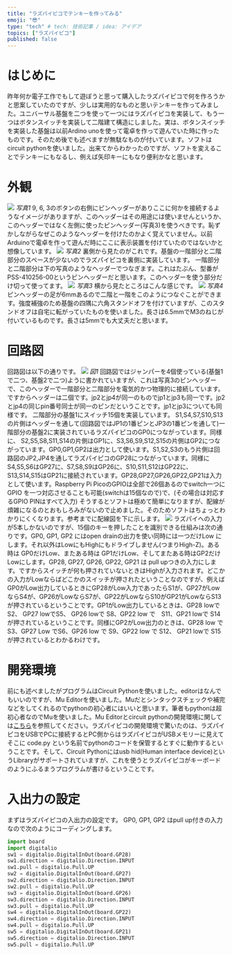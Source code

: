 ```yaml
---
title: "ラズパイピコでテンキーを作ってみる"
emoji: "😎"
type: "tech" # tech: 技術記事 / idea: アイデア
topics: ["ラズパイピコ"]
published: false
---
```

# はじめに
昨年何か電子工作でもして遊ぼうと思って購入したラズパイピコで何を作ろうかと思案していたのですが、少しは実用的なものと思いテンキーを作ってみました。ユニバーサル基盤を二つを使って一つにはラズパイピコを実装して、もう一つはボタンスイッチを実装して二階建て構造にしました。実は、ボタンスイッチを実装した基盤は以前Ardino unoを使って電卓を作って遊んでいた時に作ったものです。そのため後でも述べますが無駄なものが付いています。ソフトはcircuit pythonを使いました。出来てからわかったのですが、ソフトを変えることでテンキーにもなるし、例えば矢印キーにもなり便利かなと思います。
# 外観
![](https://storage.googleapis.com/zenn-user-upload/5747a5e6f853-20230914.jpg)
*写真1*
9, 6, 3のボタンの右側にピンヘッダーがありここに何かを接続するようなイメージがありますが、このヘッダーはその用途には使いませんというか、このヘッダーではなく左側に使ったピンヘッダー(写真3)を使うべきです。恥ずかしながらなぜこのようなヘッダーを付けたのかよく覚えていません。以前Arduinoで電卓を作って遊んだ時にここに表示装置を付けていたのではないかと想像しています。
![](https://storage.googleapis.com/zenn-user-upload/3cbec6b363ee-20230914.jpg)
*写真2*
裏側から見たのがこれです。基盤の一階部分と二階部分のスペースが少ないのでラズパイピコを裏側に実装しています。
一階部分と二階部分は下の写真のようなヘッダーでつなぎます。これはたぶん、型番がPSS-410256-00というピンヘッダーだと思います。このヘッダーを使う部分だけ切って使ってます。
![](https://storage.googleapis.com/zenn-user-upload/48209339760a-20230914.png)
*写真3*
横から見たところはこんな感じです。
![](https://storage.googleapis.com/zenn-user-upload/f80d25b5933b-20230914.jpg)
*写真4*
ピンヘッダーの足が6mmあるので二階と一階をこのようにつなぐことができます。強度補強のため基盤の四隅に六角スタンドオフを付けていますが、このスタンドオフは自宅に転がっていたものを使いました。長さは6.5mmでM3のねじが付いているものです。長さは5mmでも大丈夫だと思います。
# 回路図
回路図は以下の通りです。
![](https://storage.googleapis.com/zenn-user-upload/1301ebf8c0e1-20231019.jpg)
*図1*
回路図ではジャンパーを4個使っている(基盤1で二つ、基盤2で二つ)ように書かれていますが、これは写真3のピンヘッダーで、このヘッダーで一階部分と二階部分を電気的かつ物理的に接続しています。ですからヘッダーは二個です。jp2とjp4が同一のものでjp1とjp3も同一です。jp2とjp4の同じpin番号同士が同一のピンだということです。jp1とjp3についても同様です。
二階部分の基盤1にスイッチ15個を実装しています。 S1,S4,S7,S10,S13の片側はヘッダーを通して(回路図ではJP1の1番ピンとJP3の1番ピンを通して)一階部分の基盤2に実装されているラズパイピコのGP0につながっています。同様に、 S2,S5,S8,S11,S14の片側はGP1に、S3,S6,S9,S12,S15の片側はGP2につながっています。GP0,GP1,GP2は出力として使います。S1,S2,S3のもう片側は回路図のJP2,JP4を通してラズパイピコのGP28につながっています。同様に S4,S5,S6はGP27に、S7,S8,S9はGP26に、S10,S11,S12はGP22に、S13,S14,S15はGP21に接続されています。GP28,GP27,GP26,GP22,GP21は入力として使います。Raspberry Pi PicoのGPIOは全部で26個あるのでswitch一つにGPIO を一つ対応させることも可能(switchは15個なので)で、(その場合は対応するGPIO PINはすべて入力) そうするとソフトは極めて簡単になりますが、配線が煩雑になるのとおもしろみがないので止めました。そのためソフトはちょっとわかりにくくなります。参考までに配線図を下に示します。
![](https://storage.googleapis.com/zenn-user-upload/305bb3a2bbce-20231020.jpg)
ラズパイへの入力が5本しかないのですが、15個のキーを押したことを識別できる仕組みは次の通りです。GP0, GP1, GP2 にはopen drainの出力を使い同時には一つだけLow にします。それ以外はLowにもHighにもドライブしません(つまりHigh-Z)。ある時は GP0だけLow、またある時は GP1だけLow、そしてまたある時はGP2だけLowにします。GP28, GP27, GP26, GP22, GP21 は pull upつきの入力にします。ですからスイッチが何も押されていないときはHighが入力されます。どこかの入力がLowならばどこかのスイッチが押されたということなのですが、例えばGP0がLow出力しているときにGP28がLow入力であったらS1が、GP27がLowならS4が、GP26がLowならS7が、GP22がLowならS10がGP21がLowならS13が押されているということです。GP1がLow出力しているときは、GP28 lowでS2、 GP27 lowでS5、 GP26 lowで S8、GP22 low で　S11、GP21 lowで S14が押されているということです。同様にGP2がLow出力のときは、GP28 low で S3、GP27 Low でS6、GP26 low で S9、GP22 low で S12、 GP21 lowで S15 が押されているとわかるわけです。
# 開発環境
前にも述べましたがプログラムはCircuit Pythonを使いました。editorはなんでもいいのですが、Mu Editorを使いました。Muだとシンタックスチェックや補完などをしてくれるのでpythonの初心者にはいいと思います。筆者もpythonは超初心者なのでMuを使いました。Mu Editorとcircuit pythonの開発環境に関しては[こちら](https://tech-and-investment.com/raspberrypi-pico-16-install-circuitpython-mu/)を参照してください。ラズパイピコの開発環境で驚いたのは、ラズパイピコをUSBでPCに接続するとPC側からはラズパイピコがUSBメモリーに見えてそこに code.py という名前でpythonのコードを保管するとすぐに動作するということです。そして、Circuit Pythonにはusb hid(Human interface device)というLibraryがサポートされていますが、これを使うとラズパイピコがキーボードのようにふるまうプログラムが書けるということです。
# 入出力の設定
まずはラズパイピコの入出力の設定です。
GP0, GP1, GP2 はpull up付きの入力なので次のようにコーディングします。
``` py
import board
import digitalio
sw1 = digitalio.DigitalInOut(board.GP28)
sw1.direction = digitalio.Direction.INPUT
sw1.pull = digitalio.Pull.UP
sw2 = digitalio.DigitalInOut(board.GP27)
sw2.direction = digitalio.Direction.INPUT
sw2.pull = digitalio.Pull.UP
sw3 = digitalio.DigitalInOut(board.GP26)
sw3.direction = digitalio.Direction.INPUT
sw3.pull = digitalio.Pull.UP
sw4 = digitalio.DigitalInOut(board.GP22)
sw4.direction = digitalio.Direction.INPUT
sw4.pull = digitalio.Pull.UP
sw5 = digitalio.DigitalInOut(board.GP21)
sw5.direction = digitalio.Direction.INPUT
sw5.pull = digitalio.Pull.UP
```
